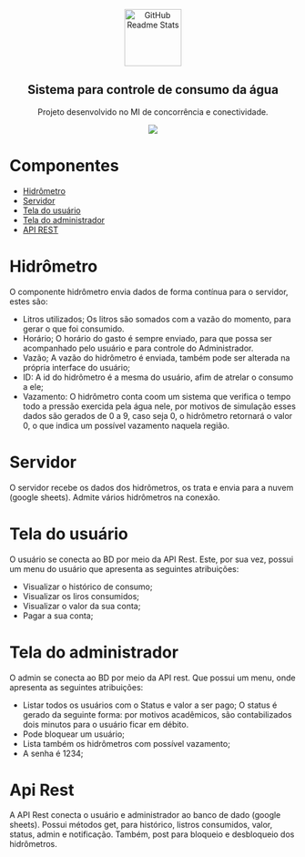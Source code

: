 <p align="center">
 <img width="100px" src="https://th.bing.com/th/id/R.02dc5a07fba13bf8fafcd5a9ef4650f2?rik=eUGmhqSWUgGq3Q&riu=http%3a%2f%2fdesignlooter.com%2fimages%2fwater-drop-svg-2.png&ehk=wRcSGTKTSlUGC4f05vU4XiJGsENTi9gq1%2fDJzsp%2fIIQ%3d&risl=&pid=ImgRaw&r=0" align="center" alt="GitHub Readme Stats" />
 <h2 align="center">Sistema para controle de consumo da água</h2>
 <p align="center">Projeto desenvolvido no MI de concorrência e conectividade.</p>
</p>
<p align="center">
<img src="http://img.shields.io/static/v1?label=STATUS&message=CONCLUIDO&color=GREEN&style=for-the-badge"/>
</p>

# Componentes

- [Hidrômetro](#Hidrometro)
- [Servidor](#Servidor)
- [Tela do usuário](#usuario)
- [Tela do administrador](#admin)
- [API REST](#api)

# Hidrômetro

O componente hidrômetro envia dados de forma contínua para o servidor, estes são:
- Litros utilizados;
  Os litros são somados com a vazão do momento, para gerar o que foi consumido.
- Horário;
  O horário do gasto é sempre enviado, para que possa ser acompanhado pelo usuário e para controle do Administrador.
- Vazão;
  A vazão do hidrômetro é enviada, também pode ser alterada na própria interface do usuário;
- ID:
  A id do hidrômetro é a mesma do usuário, afim de atrelar o consumo a ele;
- Vazamento:
  O hidrômetro conta coom um sistema que verifica o tempo todo a pressão exercida pela água nele, por motivos de simulação esses dados são gerados de 0 a 9, caso seja 0, o hidrômetro retornará o valor 0, o que indica um possível vazamento naquela região.
  
  
 # Servidor

O servidor recebe os dados dos hidrômetros, os trata e envia para a nuvem (google sheets). Admite vários hidrômetros na conexão.

# Tela do usuário
O usuário se conecta ao BD por meio da API Rest. Este, por sua vez, possui um menu do usuário que apresenta as seguintes atribuições:
- Visualizar o histórico de consumo;
- Visualizar os liros consumidos;
- Visualizar o valor da sua conta;
- Pagar a sua conta;

# Tela do administrador 
O admin se conecta ao BD por meio da API rest. Que possui um menu, onde apresenta as seguintes atribuições:
- Listar todos os usuários com o Status e valor a ser pago;
  O status é gerado da seguinte forma: por motivos acadêmicos, são contabilizados dois minutos para o usuário ficar em débito.
- Pode bloquear um usuário;
- Lista também os hidrômetros com possível vazamento;
- A senha é 1234;

# Api Rest

A API Rest conecta o usuário e administrador ao banco de dado (google sheets). Possui métodos get, para histórico, listros consumidos, valor, status, admin e notificação. Também, post para bloqueio e desbloqueio dos hidrômetros. 





